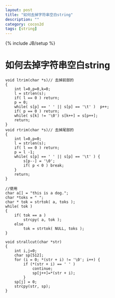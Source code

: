 ```yaml
---
layout: post
title: "如何去掉字符串空白string"
description: ""
category: cocos2d
tags: [string]
---
```

{% include JB/setup %}

如何去掉字符串空白string
===============

    void ltrim(char *s)// 去掉前部的
    {
        int l=0,p=0,k=0;
        l = strlen(s);
        if( l == 0 ) return;
        p = 0;
        while( s[p] == ' ' || s[p] == '\t' )  p++;
        if( p == 0 ) return;
        while( s[k] != '\0') s[k++] = s[p++];
        return;
    }
    void rtrim(char *s)// 去掉尾部的
    {
        int l=0,p=0;
        l = strlen(s);
        if( l == 0 ) return;
        p = l -1;
        while( s[p] == ' ' || s[p] == '\t' ) {
            s[p--] = '\0';
            if( p < 0 ) break;
        }
        return;
    }
    
    //使用
    char a[] = "this is a dog.";
    char *toks = " ";
    char * tok = strtok( a, toks );
    while( tok )
    {
        if( tok == a )
            strcpy( a, tok );
        else
            tok = strtok( NULL, toks );
    }
           
    void strallcut(char *str)
    {
        int i,j=0;
        char sp[512];
        for (i = 0; *(str + i) != '\0'; i++) {
            if (*(str + i) == ' ' )
                continue;
                sp[j++]=*(str + i);
            }
        sp[j] = 0;
        strcpy(str, sp);
    }
